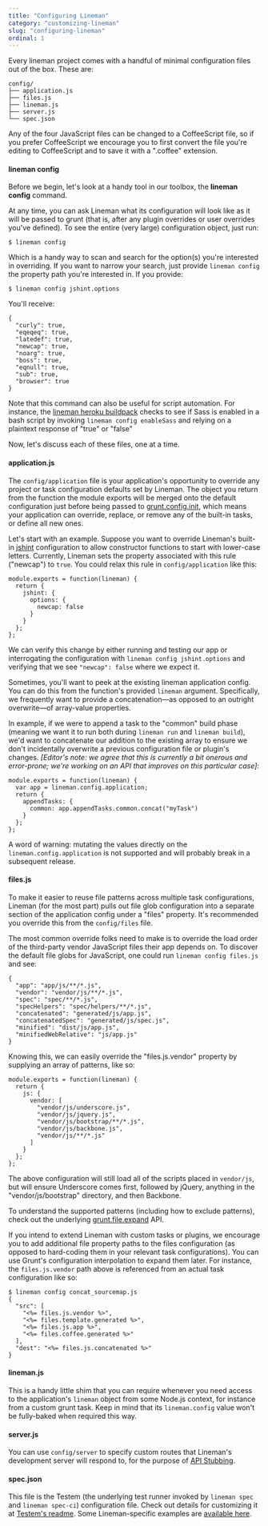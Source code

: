 ```yaml
---
title: "Configuring Lineman"
category: "customizing-lineman"
slug: "configuring-lineman"
ordinal: 1
---
```


Every lineman project comes with a handful of minimal configuration files out of the box. These are:

```
config/
├── application.js
├── files.js
├── lineman.js
├── server.js
└── spec.json
```

Any of the four JavaScript files can be changed to a CoffeeScript file, so if you prefer CoffeeScript we encourage you to first convert the file you're editing to CoffeeScript and to save it with a ".coffee" extension.

#### lineman config

Before we begin, let's look at a handy tool in our toolbox, the **lineman config** command.

At any time, you can ask Lineman what its configuration will look like as it will be passed to grunt (that is, after any plugin overrides or user overrides you've defined). To see the entire (very large) configuration object, just run:

```
$ lineman config
```

Which is a handy way to scan and search for the option(s) you're interested in overriding. If you want to narrow your search, just provide `lineman config` the property path you're interested in. If you provide:

```
$ lineman config jshint.options
```

You'll receive:

```
{
  "curly": true,
  "eqeqeq": true,
  "latedef": true,
  "newcap": true,
  "noarg": true,
  "boss": true,
  "eqnull": true,
  "sub": true,
  "browser": true
}
```

Note that this command can also be useful for script automation. For instance, the [lineman heroku buildpack](https://github.com/linemanjs/heroku-buildpack-lineman) checks to see if Sass is enabled in a bash script by invoking `lineman config enableSass` and relying on a plaintext response of "true" or "false"

Now, let's discuss each of these files, one at a time.

#### application.js

The `config/application` file is your application's opportunity to override any project or task configuration defaults set by Lineman. The object you return from the function the module exports will be merged onto the default configuration just before being passed to [grunt.config.init](http://gruntjs.com/api/grunt.config#grunt.config.init), which means your application can override, replace, or remove any of the built-in tasks, or define all new ones.

Let's start with an example. Suppose you want to override Lineman's built-in [jshint](http://www.jshint.com/) configuration to allow constructor functions to start with lower-case letters. Currently, Lineman sets the property associated with this rule ("newcap") to `true`. You could relax this rule in `config/application` like this:

```
module.exports = function(lineman) {
  return {
    jshint: {
      options: {
        newcap: false
      }
    }
  };
};
```

We can verify this change by either running and testing our app or interrogating the configuration with `lineman config jshint.options` and verifying that we see `"newcap": false` where we expect it.

Sometimes, you'll want to peek at the existing lineman application config. You can do this from the function's provided `lineman` argument. Specifically, we frequently want to provide a concatenation—as opposed to an outright overwrite—of array-value properties.

In example, if we were to append a task to the "common" build phase (meaning we want it to run both during `lineman run` and `lineman build`), we'd want to concatenate our addition to the existing array to ensure we don't incidentally overwrite a previous configuration file or plugin's changes. *[Editor's note: we agree that this is currently a bit onerous and error-prone; we're working on an API that improves on this particular case]*:

```
module.exports = function(lineman) {
  var app = lineman.config.application;
  return {
    appendTasks: {
      common: app.appendTasks.common.concat("myTask")
    }
  };
};
```

A word of warning: mutating the values directly on the `lineman.config.application` is not supported and will probably break in a subsequent release.

#### files.js

To make it easier to reuse file patterns across multiple task configurations, Lineman (for the most part) pulls out file glob configuration into a separate section of the application config under a "files" property. It's recommended you override this from the `config/files` file.

The most common override folks need to make is to override the load order of the third-party vendor JavaScript files their app depends on. To discover the default file globs for JavaScript, one could run `lineman config files.js` and see:

```
{
  "app": "app/js/**/*.js",
  "vendor": "vendor/js/**/*.js",
  "spec": "spec/**/*.js",
  "specHelpers": "spec/helpers/**/*.js",
  "concatenated": "generated/js/app.js",
  "concatenatedSpec": "generated/js/spec.js",
  "minified": "dist/js/app.js",
  "minifiedWebRelative": "js/app.js"
}
```

Knowing this, we can easily override the "files.js.vendor" property by supplying an array of patterns, like so:

```
module.exports = function(lineman) {
  return {
    js: {
      vendor: [
        "vendor/js/underscore.js",
        "vendor/js/jquery.js",
        "vendor/js/bootstrap/**/*.js",
        "vendor/js/backbone.js",
        "vendor/js/**/*.js"
      ]
    }
  };
};
```

The above configuration will still load all of the scripts placed in `vendor/js`, but will ensure Underscore comes first, followed by jQuery, anything in the "vendor/js/bootstrap" directory, and then Backbone.

To understand the supported patterns (including how to exclude patterns), check out the underlying [grunt.file.expand](http://gruntjs.com/api/grunt.file#grunt.file.expand) API.

If you intend to extend Lineman with custom tasks or plugins, we encourage you to add additional file property paths to the files configuration (as opposed to hard-coding them in your relevant task configurations). You can use Grunt's configuration interpolation to expand them later. For instance, the `files.js.vendor` path above is referenced from an actual task configuration like so:

```
$ lineman config concat_sourcemap.js
{
  "src": [
    "<%= files.js.vendor %>",
    "<%= files.template.generated %>",
    "<%= files.js.app %>",
    "<%= files.coffee.generated %>"
  ],
  "dest": "<%= files.js.concatenated %>"
}
```

#### lineman.js

This is a handy little shim that you can require whenever you need access to the application's `lineman` object from some Node.js context, for instance from a custom grunt task. Keep in mind that its `lineman.config` value won't be fully-baked when required this way.

#### server.js

You can use `config/server` to specify custom routes that Lineman's development server will respond to, for the purpose of [API Stubbing](#api-integration).

#### spec.json

This file is the Testem (the underlying test runner invoked by `lineman spec` and `lineman spec-ci`) configuration file. Check out details for customizing it at [Testem's readme](https://github.com/airportyh/testem#configuration-file). Some Lineman-specific examples are [available here](#testem-configuration).
